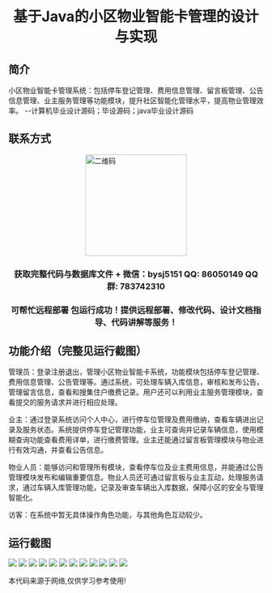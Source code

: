 <p><h1 align="center">基于Java的小区物业智能卡管理的设计与实现</h1></p>

## 简介
小区物业智能卡管理系统：包括停车登记管理、费用信息管理、留言板管理、公告信息管理、业主服务管理等功能模块，提升社区智能化管理水平，提高物业管理效率。    --计算机毕业设计源码；毕设源码；java毕业设计源码


## 联系方式
<img src="https://bs-1329754181.cos.ap-shanghai.myqcloud.com/wx.jpg" alt="二维码" style="display: block; margin: 0 auto;" width="200px">
<p><h3 align="center">获取完整代码与数据库文件 + 微信：bysj5151 QQ: 86050149 QQ群: 783742310</h3></p>
<p><h3 align="center">可帮忙远程部署 包运行成功！提供远程部署、修改代码、设计文档指导、代码讲解等服务！</h3></p>

## 功能介绍（完整见运行截图）
管理员：登录注册退出，管理小区物业智能卡系统，功能模块包括停车登记管理、费用信息管理、公告管理等。通过系统，可处理车辆入库信息，审核和发布公告，管理留言信息，查看和搜集住户缴费记录。用户还可以利用业主服务管理模块，查看提交的服务请求并进行相应处理。

业主：通过登录系统访问个人中心，进行停车位管理及费用缴纳，查看车辆进出记录及服务状态。系统提供停车登记管理功能，业主可查询并记录车辆信息，使用模糊查询功能查看费用详单，进行缴费管理。业主还能通过留言板管理模块与物业进行有效沟通，并查看公告信息。

物业人员：能够访问和管理所有模块，查看停车位及业主费用信息，并能通过公告管理模块发布和编辑重要信息。物业人员还可通过留言板与业主互动，处理服务请求，通过车辆入库管理功能，记录及审查车辆出入库数据，保障小区的安全与管理智能化。

访客：在系统中暂无具体操作角色功能，与其他角色互动较少。


## 运行截图
![](https://bs-1329754181.cos.ap-shanghai.myqcloud.com/spring/CommunityPropertySmartCardManagement/img/001.jpg)
![](https://bs-1329754181.cos.ap-shanghai.myqcloud.com/spring/CommunityPropertySmartCardManagement/img/002.jpg)
![](https://bs-1329754181.cos.ap-shanghai.myqcloud.com/spring/CommunityPropertySmartCardManagement/img/003.jpg)
![](https://bs-1329754181.cos.ap-shanghai.myqcloud.com/spring/CommunityPropertySmartCardManagement/img/004.jpg)
![](https://bs-1329754181.cos.ap-shanghai.myqcloud.com/spring/CommunityPropertySmartCardManagement/img/005.jpg)
![](https://bs-1329754181.cos.ap-shanghai.myqcloud.com/spring/CommunityPropertySmartCardManagement/img/006.jpg)
![](https://bs-1329754181.cos.ap-shanghai.myqcloud.com/spring/CommunityPropertySmartCardManagement/img/007.jpg)
![](https://bs-1329754181.cos.ap-shanghai.myqcloud.com/spring/CommunityPropertySmartCardManagement/img/008.jpg)
![](https://bs-1329754181.cos.ap-shanghai.myqcloud.com/spring/CommunityPropertySmartCardManagement/img/009.jpg)
![](https://bs-1329754181.cos.ap-shanghai.myqcloud.com/spring/CommunityPropertySmartCardManagement/img/010.jpg)
![](https://bs-1329754181.cos.ap-shanghai.myqcloud.com/spring/CommunityPropertySmartCardManagement/img/011.jpg)
![](https://bs-1329754181.cos.ap-shanghai.myqcloud.com/spring/CommunityPropertySmartCardManagement/img/012.jpg)

<p>本代码来源于网络,仅供学习参考使用!</p>
